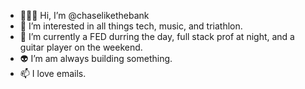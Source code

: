 + 🧑🏻‍💻 Hi, I’m @chaselikethebank
+ 🚀 I’m interested in all things tech, music, and triathlon.
+ 🌱 I’m currently a FED durring the day, full stack prof at night, and a guitar player on the weekend. 
+ 👽 I’m am always building something.
+ 📫 I love emails. 

